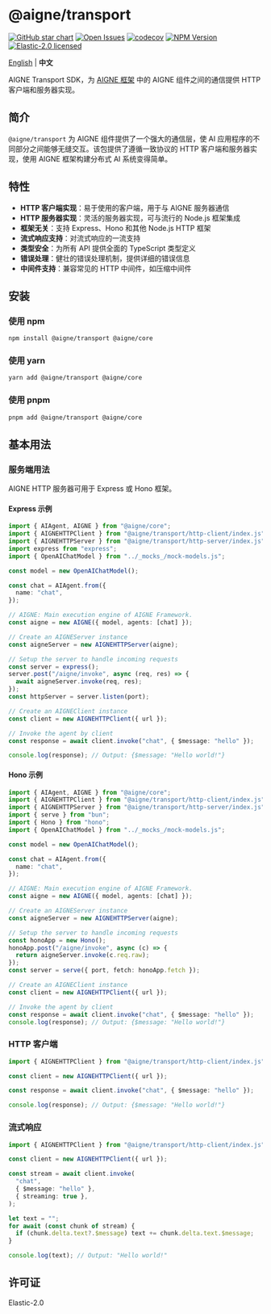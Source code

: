 # @aigne/transport

[![GitHub star chart](https://img.shields.io/github/stars/AIGNE-io/aigne-framework?style=flat-square)](https://star-history.com/#AIGNE-io/aigne-framework)
[![Open Issues](https://img.shields.io/github/issues-raw/AIGNE-io/aigne-framework?style=flat-square)](https://github.com/AIGNE-io/aigne-framework/issues)
[![codecov](https://codecov.io/gh/AIGNE-io/aigne-framework/graph/badge.svg?token=DO07834RQL)](https://codecov.io/gh/AIGNE-io/aigne-framework)
[![NPM Version](https://img.shields.io/npm/v/@aigne/transport)](https://www.npmjs.com/package/@aigne/transport)
[![Elastic-2.0 licensed](https://img.shields.io/npm/l/@aigne/transport)](https://github.com/AIGNE-io/aigne-framework/blob/main/LICENSE.md)

[English](README.md) | **中文**

AIGNE Transport SDK，为 [AIGNE 框架](https://github.com/AIGNE-io/aigne-framework) 中的 AIGNE 组件之间的通信提供 HTTP 客户端和服务器实现。

## 简介

`@aigne/transport` 为 AIGNE 组件提供了一个强大的通信层，使 AI 应用程序的不同部分之间能够无缝交互。该包提供了遵循一致协议的 HTTP 客户端和服务器实现，使用 AIGNE 框架构建分布式 AI 系统变得简单。

## 特性

* **HTTP 客户端实现**：易于使用的客户端，用于与 AIGNE 服务器通信
* **HTTP 服务器实现**：灵活的服务器实现，可与流行的 Node.js 框架集成
* **框架无关**：支持 Express、Hono 和其他 Node.js HTTP 框架
* **流式响应支持**：对流式响应的一流支持
* **类型安全**：为所有 API 提供全面的 TypeScript 类型定义
* **错误处理**：健壮的错误处理机制，提供详细的错误信息
* **中间件支持**：兼容常见的 HTTP 中间件，如压缩中间件

## 安装

### 使用 npm

```bash
npm install @aigne/transport @aigne/core
```

### 使用 yarn

```bash
yarn add @aigne/transport @aigne/core
```

### 使用 pnpm

```bash
pnpm add @aigne/transport @aigne/core
```

## 基本用法

### 服务端用法

AIGNE HTTP 服务器可用于 Express 或 Hono 框架。

#### Express 示例

```typescript file="test/http-server/http-server.test.ts" region="example-aigne-server-express"
import { AIAgent, AIGNE } from "@aigne/core";
import { AIGNEHTTPClient } from "@aigne/transport/http-client/index.js";
import { AIGNEHTTPServer } from "@aigne/transport/http-server/index.js";
import express from "express";
import { OpenAIChatModel } from "../_mocks_/mock-models.js";

const model = new OpenAIChatModel();

const chat = AIAgent.from({
  name: "chat",
});

// AIGNE: Main execution engine of AIGNE Framework.
const aigne = new AIGNE({ model, agents: [chat] });

// Create an AIGNEServer instance
const aigneServer = new AIGNEHTTPServer(aigne);

// Setup the server to handle incoming requests
const server = express();
server.post("/aigne/invoke", async (req, res) => {
  await aigneServer.invoke(req, res);
});
const httpServer = server.listen(port);

// Create an AIGNEClient instance
const client = new AIGNEHTTPClient({ url });

// Invoke the agent by client
const response = await client.invoke("chat", { $message: "hello" });

console.log(response); // Output: {$message: "Hello world!"}
```

#### Hono 示例

```typescript file="test/http-server/http-server.test.ts" region="example-aigne-server-hono"
import { AIAgent, AIGNE } from "@aigne/core";
import { AIGNEHTTPClient } from "@aigne/transport/http-client/index.js";
import { AIGNEHTTPServer } from "@aigne/transport/http-server/index.js";
import { serve } from "bun";
import { Hono } from "hono";
import { OpenAIChatModel } from "../_mocks_/mock-models.js";

const model = new OpenAIChatModel();

const chat = AIAgent.from({
  name: "chat",
});

// AIGNE: Main execution engine of AIGNE Framework.
const aigne = new AIGNE({ model, agents: [chat] });

// Create an AIGNEServer instance
const aigneServer = new AIGNEHTTPServer(aigne);

// Setup the server to handle incoming requests
const honoApp = new Hono();
honoApp.post("/aigne/invoke", async (c) => {
  return aigneServer.invoke(c.req.raw);
});
const server = serve({ port, fetch: honoApp.fetch });

// Create an AIGNEClient instance
const client = new AIGNEHTTPClient({ url });

// Invoke the agent by client
const response = await client.invoke("chat", { $message: "hello" });
console.log(response); // Output: {$message: "Hello world!"}
```

### HTTP 客户端

```typescript file="test/http-client/http-client.test.ts" region="example-aigne-client-simple"
import { AIGNEHTTPClient } from "@aigne/transport/http-client/index.js";

const client = new AIGNEHTTPClient({ url });

const response = await client.invoke("chat", { $message: "hello" });

console.log(response); // Output: {$message: "Hello world!"}
```

### 流式响应

```typescript file="test/http-client/http-client.test.ts" region="example-aigne-client-streaming"
import { AIGNEHTTPClient } from "@aigne/transport/http-client/index.js";

const client = new AIGNEHTTPClient({ url });

const stream = await client.invoke(
  "chat",
  { $message: "hello" },
  { streaming: true },
);

let text = "";
for await (const chunk of stream) {
  if (chunk.delta.text?.$message) text += chunk.delta.text.$message;
}

console.log(text); // Output: "Hello world!"
```

## 许可证

Elastic-2.0
